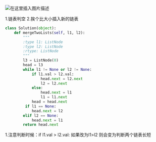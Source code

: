 ﻿![在这里插入图片描述](https://img-blog.csdnimg.cn/20190318151410513.png)

1.链表判空
2.挨个比大小插入新的链表

```python
class Solution(object):
    def mergeTwoLists(self, l1, l2):
        """
        :type l1: ListNode
        :type l2: ListNode
        :rtype: ListNode
        """
        l3 = ListNode(0) 
        head = l3
        while l1 != None or l2 != None:
            if l1.val > l2.val:
                head.next = l2.next
                l2 = l2.next
            else:
                head.next = l1
                l1 = l1.next
            head = head.next
         if l1 == None:
            head.next = l2
        elif l2 == None:
            head.next = l1
        return head.next
```
1.注意判断时候：if l1.val > l2.val: 如果改为l1>l2 则会变为判断两个链表长短
